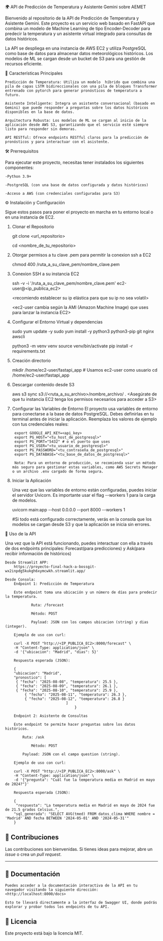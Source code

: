 🌍 API de Predicción de Temperatura y Asistente Gemini sobre AEMET 

Bienvenido al repositorio de la API de Predicción de Temperatura y Asistente Gemini. Este proyecto es un servicio web basado en FastAPI que combina un modelo de Machine Learning de tipo Encoder-Decoder para predecir la temperatura y un asistente virtual integrado para consultas de datos históricos.

La API se despliega en una instancia de AWS EC2 y utiliza PostgreSQL como base de datos para almacenar datos meteorológicos históricos. Los modelos de ML se cargan desde un bucket de S3 para una gestión de recursos eficiente.

🚀 Características Principales

    Predicción de Temperatura: Utiliza un modelo  híbrido que combina una pila de capas LSTM bidireccionales con una pila de bloques Transformer entrenado con pytorch para generar pronósticos de temperatura a futuro.

    Asistente Inteligente: Integra un asistente conversacional (basado en Gemini) que puede responder a preguntas sobre los datos históricos disponibles en la base de datos.

    Arquitectura Robusta: Los modelos de ML se cargan al inicio de la aplicación desde AWS S3, garantizando que el servicio esté siempre listo para responder sin demoras.

    API RESTful: Ofrece endpoints RESTful claros para la predicción de pronósticos y para interactuar con el asistente.


🛠️ Prerrequisitos

Para ejecutar este proyecto, necesitas tener instalados los siguientes componentes:

    -Python 3.9+

    -PostgreSQL (con una base de datos configurada y datos históricos)

    -Acceso a AWS (con credenciales configuradas para S3)



⚙️ Instalación y Configuración

Sigue estos pasos para poner el proyecto en marcha en tu entorno local o en una instancia de EC2.


1. Clonar el Repositorio
   
	git clone <url_repositorio>
 
	cd <nombre_de_tu_repositorio>

2. Otorgar permisos a tu clave .pem para permitir la conexion ssh a EC2
   
   chmod 400 /ruta_a_su_clave_pem/nombre_clave.pem
   
3. Conexion SSH a su instancia EC2
   
   ssh -v -i '/ruta_a_su_clave_pem/nombre_clave.pem' ec2-user@<ip_publica_ec2>
   
   <recomiendo establecer su ip elástica para que su ip no sea volatil>
   
   <ec2-user cambia según la AMI (Amazon Machine Image) que uses para lanzar la instancia EC2>

4. Configurar el Entorno Virtual y dependencias
   
    sudo yum update -y 
	sudo yum install -y python3 python3-pip git nginx awscli

	python3 -m venv venv
	source venv/bin/activate
	<instalamos las dependencias que hemos especificado en nuestro requirements.txt>
	pip install -r requirements.txt


5. Creación directorio
   
    mkdir /home/ec2-user/fastapi_app # Usamos ec2-user como usuario
	cd /home/ec2-user/fastapi_app

6. Descargar contenido desde S3
   
    aws s3 sync s3://<ruta_a_su_archivo>/nombre_archivo/ .
    <Asegúrate de que tu instancia EC2 tenga los permisos necesarios para acceder a S3>

7. Configurar las Variables de Entorno
	El proyecto usa variables de entorno para conectarse a la base de datos PostgreSQL. Debes definirlas en tu terminal antes de iniciar la aplicación.
	Reemplaza los valores de ejemplo con tus credenciales reales:

		export GOOGLE_API_KEY=<api_key>
		export PG_HOST="<tu_host_de_postgresql>"
		export PG_PORT="5432" # o el puerto que uses
		export PG_USER="<tu_usuario_de_postgresql>"
		export PG_PASSWORD="<tu_contraseña_de_postgresql>"
		export PG_DATABASE="<tu_base_de_datos_de_postgresql>"

   		Nota: Para un entorno de producción, se recomienda usar un método más seguro para gestionar estas variables, como AWS Secrets Manager o un archivo .env cargado de forma segura.

8. Iniciar la Aplicación

	Una vez que las variables de entorno están configuradas, puedes iniciar el servidor Uvicorn. Es importante usar el flag --workers 1 para la carga de modelos.
	
	uvicorn main:app --host 0.0.0.0 --port 8000 --workers 1
	
	#Si todo está configurado correctamente, verás en la consola que los modelos se cargan desde S3 y que la aplicación se inicia sin errores.

🧪 Uso de la API

Una vez que la API está funcionando, puedes interactuar con ella a través de dos endpoints principales: Forecast(para predicciones) y Ask(para recibir información de históricos)

	Desde Streamlit APP:
		https://proyecto-final-hack-a-bossgit-wx2inpdg5kukgh6xymcwkh.streamlit.app/
	
	Desde Consola:
		Endpoint 1: Predicción de Temperatura
	
		Este endpoint toma una ubicación y un número de días para predecir la temperatura.
	
	   			Ruta: /forecast
	
	    		Método: POST
	
	    		Payload: JSON con los campos ubicacion (string) y dias (integer).
	
		Ejemplo de uso con curl:
	
		curl -X POST "http://<IP_PUBLICA_EC2>:8000/forecast" \
		-H "Content-Type: application/json" \
		-d '{"ubicacion": "Madrid", "dias": 5}'
	
		Respuesta esperada (JSON):
	
		{
	  	"ubicacion": "Madrid",
	  	"pronostico": [
	   	 { "fecha": "2025-08-08", "temperatura": 25.5 },
	   	 { "fecha": "2025-08-09", "temperatura": 26.1 },
	   	 { "fecha": "2025-08-10", "temperatura": 25.9 },
	    	 { "fecha": "2025-08-11", "temperatura": 26.3 },
	         { "fecha": "2025-08-12", "temperatura": 26.8 }
	  							]
									}
	
		Endpoint 2: Asistente de Consultas
	
		Este endpoint te permite hacer preguntas sobre los datos históricos.
	
	   		Ruta: /ask
	
	    		Método: POST
	
	   		Payload: JSON con el campo question (string).
	
		Ejemplo de uso con curl:
	
		curl -X POST "http://<IP_PUBLICA_EC2>:8000/ask" \
		-H "Content-Type: application/json" \
		-d '{"pregunta": "Cuál fue la temperatura media en Madrid en mayo de 2024?"}'
	
		Respuesta esperada (JSON):
	
		{
	 	 "respuesta": "La temperatura media en Madrid en mayo de 2024 fue de 21.5 grados Celsius.",
	  	"sql_generada": "SELECT AVG(tmed) FROM datos_clima WHERE nombre = 'Madrid' AND fecha BETWEEN '2024-05-01' AND '2024-05-31'"
		}


## 🤝 Contribuciones

Las contribuciones son bienvenidas. Si tienes ideas para mejorar, abre un *issue* o crea un *pull request*.

---

## 📖 Documentación
	Puedes acceder a la documentación interactiva de la API en tu navegador visitando la siguiente dirección:
	<http://localhost:8000/docs>

	Esto te llevará directamente a la interfaz de Swagger UI, donde podrás explorar y probar todos los endpoints de tu API.

## 📝 Licencia

Este proyecto está bajo la licencia MIT.

